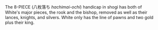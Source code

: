 The 8-PIECE (八枚落ち _hachimai-ochi_) handicap in shogi has both of White's major pieces, the rook and the bishop, removed as well as their lances, knights, and silvers. White only has the line of pawns and two gold plus their king.
